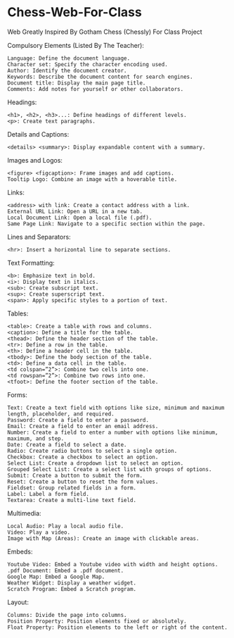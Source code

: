 # Chess-Web-For-Class
Web Greatly Inspired By Gotham Chess (Chessly) For Class Project

Compulsory Elements (Listed By The Teacher):

    Language: Define the document language.
    Character set: Specify the character encoding used.
    Author: Identify the document creator.
    Keywords: Describe the document content for search engines.
    Document title: Display the main page title.
    Comments: Add notes for yourself or other collaborators.

Headings:

    <h1>, <h2>, <h3>...: Define headings of different levels.
    <p>: Create text paragraphs.

Details and Captions:

    <details> <summary>: Display expandable content with a summary.

Images and Logos:

    <figure> <figcaption>: Frame images and add captions.
    Tooltip Logo: Combine an image with a hoverable title.

Links:

    <address> with link: Create a contact address with a link.
    External URL Link: Open a URL in a new tab.
    Local Document Link: Open a local file (.pdf).
    Same Page Link: Navigate to a specific section within the page.

Lines and Separators:

    <hr>: Insert a horizontal line to separate sections.

Text Formatting:

    <b>: Emphasize text in bold.
    <i>: Display text in italics.
    <sub>: Create subscript text.
    <sup>: Create superscript text.
    <span>: Apply specific styles to a portion of text.

Tables:

    <table>: Create a table with rows and columns.
    <caption>: Define a title for the table.
    <thead>: Define the header section of the table.
    <tr>: Define a row in the table.
    <th>: Define a header cell in the table.
    <tbody>: Define the body section of the table.
    <td>: Define a data cell in the table.
    <td colspan=”2”>: Combine two cells into one.
    <td rowspan=”2”>: Combine two rows into one.
    <tfoot>: Define the footer section of the table.

Forms:

    Text: Create a text field with options like size, minimum and maximum length, placeholder, and required.
    Password: Create a field to enter a password.
    Email: Create a field to enter an email address.
    Number: Create a field to enter a number with options like minimum, maximum, and step.
    Date: Create a field to select a date.
    Radio: Create radio buttons to select a single option.
    Checkbox: Create a checkbox to select an option.
    Select List: Create a dropdown list to select an option.
    Grouped Select List: Create a select list with groups of options.
    Submit: Create a button to submit the form.
    Reset: Create a button to reset the form values.
    Fieldset: Group related fields in a form.
    Label: Label a form field.
    Textarea: Create a multi-line text field.

Multimedia:

    Local Audio: Play a local audio file.
    Video: Play a video.
    Image with Map (Areas): Create an image with clickable areas.

Embeds:

    Youtube Video: Embed a Youtube video with width and height options.
    .pdf Document: Embed a .pdf document.
    Google Map: Embed a Google Map.
    Weather Widget: Display a weather widget.
    Scratch Program: Embed a Scratch program.

Layout:

    Columns: Divide the page into columns.
    Position Property: Position elements fixed or absolutely.
    Float Property: Position elements to the left or right of the content.
